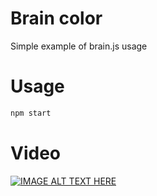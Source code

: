 # Brain color

Simple example of brain.js usage

# Usage

```javascript
npm start
```

# Video

[![IMAGE ALT TEXT HERE](https://img.youtube.com/vi/W1SbBEjohJc/0.jpg)](https://www.youtube.com/watch?v=W1SbBEjohJc)
